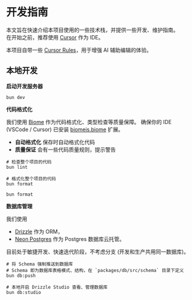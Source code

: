 
# 开发指南

本文旨在快速介绍本项目使用的一些技术栈，并提供一些开发、维护指南。  
在开始之前，推荐使用 [Cursor](https://cursor.com) 作为 IDE。  

本项目自带一些 [Cursor Rules](https://docs.cursor.com/context/rules)，用于增强 AI 辅助编辑的体验。

## 本地开发

**启动开发服务器**

```
bun dev
```

**代码格式化**

我们使用 [Biome](https://biomejs.dev) 作为代码格式化、类型检查等质量保障。
确保你的 IDE (VSCode / Cursor) 已安装 [biomejs.biome](https://marketplace.visualstudio.com/items?itemName=biomejs.biome) 扩展。

- **自动格式化** 保存时自动格式化代码
- **质量保证** 会有一些代码质量规则，提示警告

```
# 检查整个项目的代码
bun lint

# 格式化整个项目的代码
bun format
```

```
bun format
```

**数据库管理**

我们使用
- [Drizzle](https://orm.drizzle.team/docs/introduction) 作为 ORM，  
- [Neon Postgres](https://neon.tech/docs/introduction) 作为 Postgres 数据库云托管。

目前处于敏捷开发、快速迭代阶段，不考虑分支 (开发和生产共用同一数据库)。

```
# 将 Schema 强制推送到数据库
# Schema 即为数据库表格模式、结构，在 `packages/db/src/schema` 目录下定义
bun db:push

# 本地开启 Drizzle Studio 查看、管理数据库
bun db:studio
```